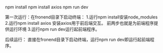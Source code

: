 
npm install
npm install axios
npm run dev

第一次运行：在fronend目录下启动终端：
1.运行npm install安装node_modules
2.运行npm install axios 安装axios用于前后端交互。 前两步也就是为前端程序提供运行环境
3.运行npm run dev运行起前端程序。

后续运行：
直接在fronend目录下启动终端，运行npm run dev即运行起前端程序。
